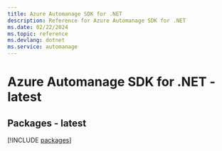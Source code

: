 ```yaml
---
title: Azure Automanage SDK for .NET
description: Reference for Azure Automanage SDK for .NET
ms.date: 02/22/2024
ms.topic: reference
ms.devlang: dotnet
ms.service: automanage
---
```

# Azure Automanage SDK for .NET - latest
## Packages - latest
[!INCLUDE [packages](automanage-index.md)]